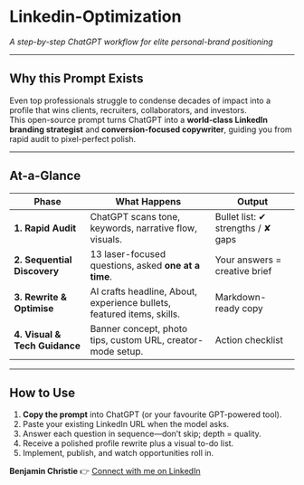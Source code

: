 # Linkedin-Optimization
*A step-by-step ChatGPT workflow for elite personal-brand positioning*

---

## Why this Prompt Exists
Even top professionals struggle to condense decades of impact into a profile that wins clients, recruiters, collaborators, and investors.  
This open-source prompt turns ChatGPT into a **world-class LinkedIn branding strategist** and **conversion-focused copywriter**, guiding you from rapid audit to pixel-perfect polish.

---

## At-a-Glance

| Phase | What Happens | Output |
|-------|--------------|--------|
| **1. Rapid Audit** | ChatGPT scans tone, keywords, narrative flow, visuals. | Bullet list: ✔ strengths / ✘ gaps |
| **2. Sequential Discovery** | 13 laser-focused questions, asked **one at a time**. | Your answers = creative brief |
| **3. Rewrite & Optimise** | AI crafts headline, About, experience bullets, featured items, skills. | Markdown-ready copy |
| **4. Visual & Tech Guidance** | Banner concept, photo tips, custom URL, creator-mode setup. | Action checklist |

---

## How to Use

1. **Copy the prompt** into ChatGPT (or your favourite GPT-powered tool).  
2. Paste your existing LinkedIn URL when the model asks.  
3. Answer each question in sequence—don’t skip; depth = quality.  
4. Receive a polished profile rewrite plus a visual to-do list.  
5. Implement, publish, and watch opportunities roll in.

**Benjamin Christie**
👉 <a href="https://www.linkedin.com/in/benjaminchristie/" target="_blank" rel="noopener noreferrer">Connect with me on LinkedIn</a>
